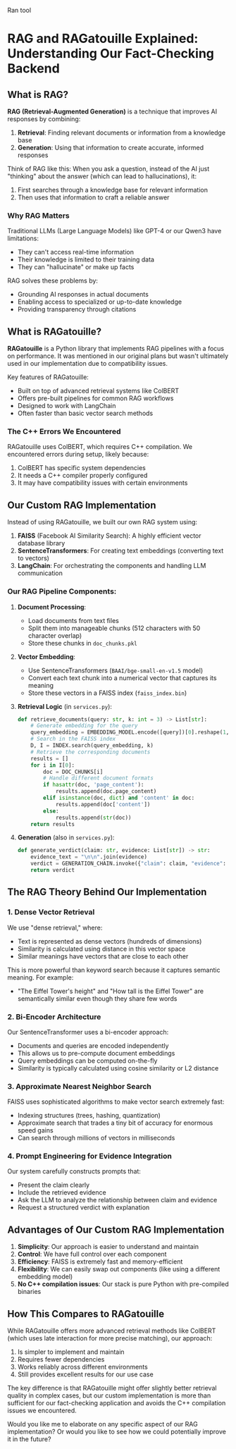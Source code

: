 Ran tool
# RAG and RAGatouille Explained: Understanding Our Fact-Checking Backend

## What is RAG?

**RAG (Retrieval-Augmented Generation)** is a technique that improves AI responses by combining:

1. **Retrieval**: Finding relevant documents or information from a knowledge base
2. **Generation**: Using that information to create accurate, informed responses

Think of RAG like this: When you ask a question, instead of the AI just "thinking" about the answer (which can lead to hallucinations), it:
1. First searches through a knowledge base for relevant information
2. Then uses that information to craft a reliable answer

### Why RAG Matters

Traditional LLMs (Large Language Models) like GPT-4 or our Qwen3 have limitations:
- They can't access real-time information
- Their knowledge is limited to their training data
- They can "hallucinate" or make up facts

RAG solves these problems by:
- Grounding AI responses in actual documents
- Enabling access to specialized or up-to-date knowledge
- Providing transparency through citations

## What is RAGatouille?

**RAGatouille** is a Python library that implements RAG pipelines with a focus on performance. It was mentioned in our original plans but wasn't ultimately used in our implementation due to compatibility issues.

Key features of RAGatouille:
- Built on top of advanced retrieval systems like ColBERT
- Offers pre-built pipelines for common RAG workflows
- Designed to work with LangChain
- Often faster than basic vector search methods

### The C++ Errors We Encountered

RAGatouille uses ColBERT, which requires C++ compilation. We encountered errors during setup, likely because:
1. ColBERT has specific system dependencies
2. It needs a C++ compiler properly configured
3. It may have compatibility issues with certain environments

## Our Custom RAG Implementation

Instead of using RAGatouille, we built our own RAG system using:

1. **FAISS** (Facebook AI Similarity Search): A highly efficient vector database library
2. **SentenceTransformers**: For creating text embeddings (converting text to vectors)
3. **LangChain**: For orchestrating the components and handling LLM communication

### Our RAG Pipeline Components:

1. **Document Processing**:
   - Load documents from text files
   - Split them into manageable chunks (512 characters with 50 character overlap)
   - Store these chunks in `doc_chunks.pkl`

2. **Vector Embedding**:
   - Use SentenceTransformers (`BAAI/bge-small-en-v1.5` model)
   - Convert each text chunk into a numerical vector that captures its meaning
   - Store these vectors in a FAISS index (`faiss_index.bin`)

3. **Retrieval Logic** (in `services.py`):
   ```python
   def retrieve_documents(query: str, k: int = 3) -> List[str]:
       # Generate embedding for the query
       query_embedding = EMBEDDING_MODEL.encode([query])[0].reshape(1, -1).astype('float32')
       # Search in the FAISS index
       D, I = INDEX.search(query_embedding, k)
       # Retrieve the corresponding documents
       results = []
       for i in I[0]:
           doc = DOC_CHUNKS[i]
           # Handle different document formats
           if hasattr(doc, 'page_content'):
               results.append(doc.page_content)
           elif isinstance(doc, dict) and 'content' in doc:
               results.append(doc['content'])
           else:
               results.append(str(doc))
       return results
   ```

4. **Generation** (also in `services.py`):
   ```python
   def generate_verdict(claim: str, evidence: List[str]) -> str:
       evidence_text = "\n\n".join(evidence)
       verdict = GENERATION_CHAIN.invoke({"claim": claim, "evidence": evidence_text})
       return verdict
   ```

## The RAG Theory Behind Our Implementation

### 1. Dense Vector Retrieval

We use "dense retrieval," where:
- Text is represented as dense vectors (hundreds of dimensions)
- Similarity is calculated using distance in this vector space
- Similar meanings have vectors that are close to each other

This is more powerful than keyword search because it captures semantic meaning. For example:
- "The Eiffel Tower's height" and "How tall is the Eiffel Tower" are semantically similar even though they share few words

### 2. Bi-Encoder Architecture

Our SentenceTransformer uses a bi-encoder approach:
- Documents and queries are encoded independently
- This allows us to pre-compute document embeddings
- Query embeddings can be computed on-the-fly
- Similarity is typically calculated using cosine similarity or L2 distance

### 3. Approximate Nearest Neighbor Search

FAISS uses sophisticated algorithms to make vector search extremely fast:
- Indexing structures (trees, hashing, quantization)
- Approximate search that trades a tiny bit of accuracy for enormous speed gains
- Can search through millions of vectors in milliseconds

### 4. Prompt Engineering for Evidence Integration

Our system carefully constructs prompts that:
- Present the claim clearly
- Include the retrieved evidence
- Ask the LLM to analyze the relationship between claim and evidence
- Request a structured verdict with explanation

## Advantages of Our Custom RAG Implementation

1. **Simplicity**: Our approach is easier to understand and maintain
2. **Control**: We have full control over each component
3. **Efficiency**: FAISS is extremely fast and memory-efficient
4. **Flexibility**: We can easily swap out components (like using a different embedding model)
5. **No C++ compilation issues**: Our stack is pure Python with pre-compiled binaries

## How This Compares to RAGatouille

While RAGatouille offers more advanced retrieval methods like ColBERT (which uses late interaction for more precise matching), our approach:

1. Is simpler to implement and maintain
2. Requires fewer dependencies
3. Works reliably across different environments
4. Still provides excellent results for our use case

The key difference is that RAGatouille might offer slightly better retrieval quality in complex cases, but our custom implementation is more than sufficient for our fact-checking application and avoids the C++ compilation issues we encountered.

Would you like me to elaborate on any specific aspect of our RAG implementation? Or would you like to see how we could potentially improve it in the future?
